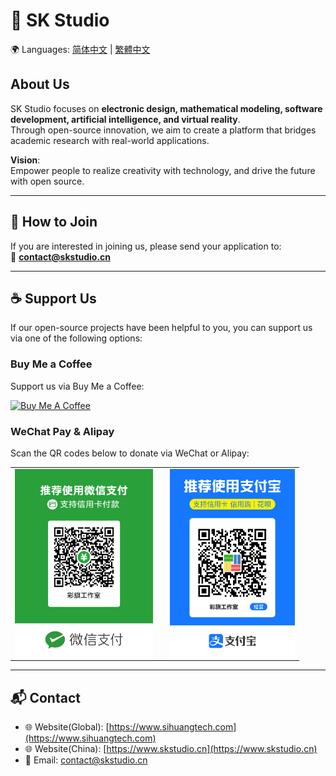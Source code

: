 # 🎉 SK Studio

🌍 Languages: [简体中文](./README.zh-CN.md) | [繁體中文](./README.zh-TW.md)

## About Us
SK Studio focuses on **electronic design, mathematical modeling, software development, artificial intelligence, and virtual reality**.  
Through open-source innovation, we aim to create a platform that bridges academic research with real-world applications.  

**Vision**:  
Empower people to realize creativity with technology, and drive the future with open source.

---

## 🤝 How to Join
If you are interested in joining us, please send your application to:  
📧 **contact@skstudio.cn**

---

## ☕ Support Us
If our open-source projects have been helpful to you, you can support us via one of the following options:

### Buy Me a Coffee
Support us via Buy Me a Coffee:  

<a href="https://www.buymeacoffee.com/SnakeKongin" target="_blank"><img src="https://cdn.buymeacoffee.com/buttons/v2/default-yellow.png" alt="Buy Me A Coffee" style="height: 60px !important;width: 217px !important;" ></a>

### WeChat Pay & Alipay
Scan the QR codes below to donate via WeChat or Alipay:

<table border="0" cellpadding="0">
  <tr>
    <td style="text-align: center; padding-right: 20px;">
      <img src="../pictures/wechat-qrcode.png" alt="WeChat QR Code" height="300">
    </td>
    <td style="text-align: center;">
      <img src="../pictures/alipay-qrcode.png" alt="Alipay QR Code" height="300">
    </td>
  </tr>
</table>

---

## 📬 Contact
- 🌐 Website(Global): [https://www.sihuangtech.com](https://www.sihuangtech.com) 
- 🌐 Website(China): [https://www.skstudio.cn](https://www.skstudio.cn)
- 📧 Email: contact@skstudio.cn